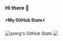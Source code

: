 ### Hi there 👋

<!--
**azerg/azerg** is a ✨ _special_ ✨ repository because its `README.md` (this file) appears on your GitHub profile.

Here are some ideas to get you started:

- 🔭 I’m currently working on ...
- 🌱 I’m currently learning ...
- 👯 I’m looking to collaborate on ...
- 🤔 I’m looking for help with ...
- 💬 Ask me about ...
- 📫 How to reach me: ...
- 😄 Pronouns: ...
- ⚡ Fun fact: ...
-->

#### ⚡My GitHub Stats⚡
<a>
  <img align="center" src="https://github-readme-stats.vercel.app/api?username=azerg&show_icons=true&line_height=33&count_private=true&theme=dark" alt="azerg's GitHub Stats" />
</a>

<a>
  <img align="center" src="https://github-readme-stats.vercel.app/api/top-langs/?username=azerg&&hide=cmake&langs_count=4&line_height=35&theme=dark" />
</a>